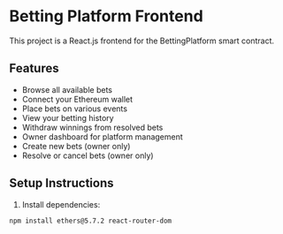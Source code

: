 # Betting Platform Frontend

This project is a React.js frontend for the BettingPlatform smart contract.

## Features

- Browse all available bets
- Connect your Ethereum wallet
- Place bets on various events
- View your betting history
- Withdraw winnings from resolved bets
- Owner dashboard for platform management
- Create new bets (owner only)
- Resolve or cancel bets (owner only)

## Setup Instructions

1. Install dependencies:

```bash
npm install ethers@5.7.2 react-router-dom
